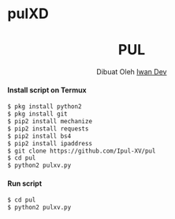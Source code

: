 # pulXD

<h1 align="center">
  PUL
</h1>
</div>
<p align="center">
  Dibuat Oleh <a href="https://www.facebook.com/IwanDev04">Iwan Dev</a>
</p>
<p align="center">
 

#### Install script on Termux
```bash
$ pkg install python2
$ pkg install git
$ pip2 install mechanize
$ pip2 install requests
$ pip2 install bs4
$ pip2 install ipaddress
$ git clone https://github.com/Ipul-XV/pul
$ cd pul
$ python2 pulxv.py
```
#### Run script
```bash
$ cd pul
$ python2 pulxv.py
```
